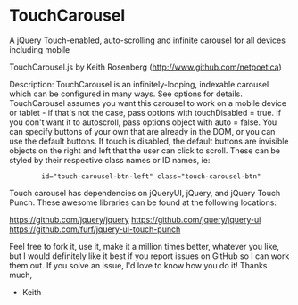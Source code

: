 TouchCarousel
=============

A jQuery Touch-enabled, auto-scrolling and infinite carousel for all devices including mobile

TouchCarousel.js
by Keith Rosenberg (http://www.github.com/netpoetica)

Description: 
TouchCarousel is an infinitely-looping, indexable carousel which can be configured in many ways. See
options for details. TouchCarousel assumes you want this carousel to work on a mobile
device or tablet - if that's not the case, pass options with touchDisabled = true. If you
don't want it to autoscroll, pass options object with auto = false. You can specify buttons
of your own that are already in the DOM, or you can use the default buttons. If touch is
disabled, the default buttons are invisible objects on the right and left that the user can
click to scroll. These can be styled by their respective class names or ID names, ie:
	
			id="touch-carousel-btn-left" class="touch-carousel-btn"
				
Touch carousel has dependencies on jQueryUI, jQuery, and jQuery Touch Punch. These awesome
libraries can be found at the following locations:
	
https://github.com/jquery/jquery
https://github.com/jquery/jquery-ui
https://github.com/furf/jquery-ui-touch-punch
	
Feel free to fork it, use it, make it a million times better, whatever you like, but I would definitely
like it best if you report issues on GitHub so I can work them out. If you solve an issue, I'd love to
know how you do it! Thanks much,
- Keith
